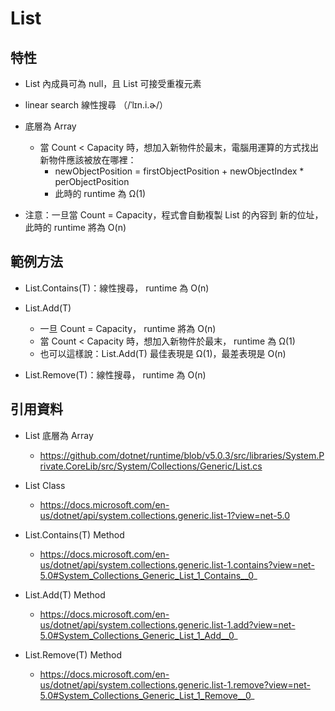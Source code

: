 # List

## 特性

* List 內成員可為 null，且 List 可接受重複元素

* linear search 線性搜尋  （/ˈlɪn.i.ɚ/）

* 底層為 Array
  * 當 Count < Capacity 時，想加入新物件於最末，電腦用運算的方式找出新物件應該被放在哪裡：
    * newObjectPosition = firstObjectPosition + newObjectIndex * perObjectPosition
    * 此時的 runtime 為 Ω(1)
    
* 注意：一旦當 Count = Capacity，程式會自動複製 List 的內容到 新的位址，此時的 runtime 將為 O(n) 

## 範例方法
* List<T>.Contains(T)：線性搜尋， runtime 為 O(n)

* List<T>.Add(T)
  * 一旦 Count = Capacity， runtime 將為 O(n)
  * 當 Count < Capacity 時，想加入新物件於最末， runtime 為 Ω(1)
  * 也可以這樣說：List<T>.Add(T) 最佳表現是 Ω(1)，最差表現是 O(n)

* List<T>.Remove(T)：線性搜尋， runtime 為 O(n)

## 引用資料
* List 底層為 Array 
  * https://github.com/dotnet/runtime/blob/v5.0.3/src/libraries/System.Private.CoreLib/src/System/Collections/Generic/List.cs

* List<T> Class 
  * https://docs.microsoft.com/en-us/dotnet/api/system.collections.generic.list-1?view=net-5.0

* List<T>.Contains(T) Method 
  * https://docs.microsoft.com/en-us/dotnet/api/system.collections.generic.list-1.contains?view=net-5.0#System_Collections_Generic_List_1_Contains__0_

* List<T>.Add(T) Method 
  * https://docs.microsoft.com/en-us/dotnet/api/system.collections.generic.list-1.add?view=net-5.0#System_Collections_Generic_List_1_Add__0_

* List<T>.Remove(T) Method 
  * https://docs.microsoft.com/en-us/dotnet/api/system.collections.generic.list-1.remove?view=net-5.0#System_Collections_Generic_List_1_Remove__0_
  
      
